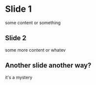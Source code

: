 # Slide 1
some content or something



## Slide 2
some more content or whatev


## Another slide another way?
it's a mystery
